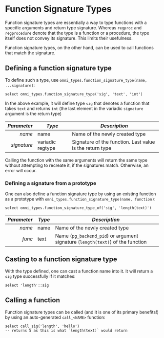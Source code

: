 # Function Signature Types

Function signature types are essentially a way to type functions with a specific arguments and return type signature.
Whereas `regproc` and `regprocedure` denote that the type is a function or a procedure, the type itself does not convey
its signature. This limits their usefulness.

Function signature types, on the other hand, can be used to call functions that match the signature.

## Defining a function signature type

To define such a type, use `omni_types.function_signature_type(name, ...signature)`:

```postgresql
select omni_types.function_signature_type('sig', 'text', 'int')
```

In the above example, it will define type `sig` that denotes a function that takes `text` and returns `int` (the last
element in the variadic `signature` argument is the return type)

| *Parameter* | *Type*           | *Description*                                            |
|------------:|------------------|----------------------------------------------------------|
|      *name* | name             | Name of the newly created type                           |
| *signature* | variadic regtype | Signature of the function. Last value is the return type |

Calling the function with the same arguments will return the same type without attempting to recreate it, if the
signatures match. Otherwise, an error will occur.

### Defining a signature from a prototype

One can also define a function signature type by using an existing function as a prototype
with `omni_types.function_signature_type(name, function)`:

```postgresql
select omni_types.function_signature_type_of('sig', 'length(text)')
```

| *Parameter* | *Type* | *Description*                                                                  |
|------------:|--------|--------------------------------------------------------------------------------|
|      *name* | name   | Name of the newly created type                                                 |
|      *func* | text   | Name (`pg_backend_pid`) or argument signature (`length(text)`) of the function |

## Casting to a function signature type

With the type defined, one can cast a function name into it. It will return a `sig` type successfully if it matches:

```postgresql
select 'length'::sig
```

## Calling a function

Function signature types can be called (and it is one of its primary benefits!) by using an auto-generated `call_<NAME>`
function:

```postgresql
select call_sig('length', 'hello')
-- returns 5 as this is what `length(text)` would return
```

